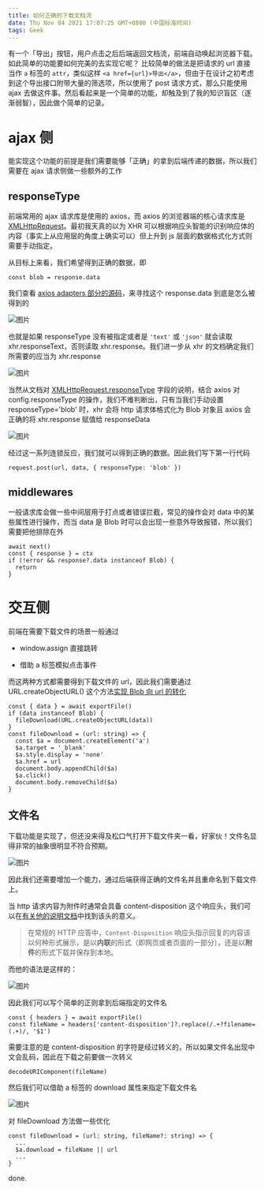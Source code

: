 ```yaml
---
title: 如何正确的下载文档流
date: Thu Nov 04 2021 17:07:25 GMT+0800 (中国标准时间)
tags: Geek
---
```

有一个「导出」按钮，用户点击之后后端返回文档流，前端自动唤起浏览器下载。如此简单的功能要如何完美的去实现它呢？
比较简单的做法是把请求的 url 直接当作 `a` 标签的 `attr`，类似这样 `<a href={url}>导出</a>`，但由于在设计之初考虑到这个导出接口附带大量的筛选项，所以使用了 post 请求方式，那么只能使用 ajax 去做这件事。然后看起来是一个简单的功能，却触及到了我的知识盲区（逐渐弱智），因此做个简单的记录。

# ajax 侧

能实现这个功能的前提是我们需要能够「正确」的拿到后端传递的数据，所以我们需要在 ajax 请求侧做一些额外的工作

## responseType

前端常用的 ajax 请求库是使用的 axios，而 axios 的浏览器端的核心请求库是 [XMLHttpRequest](https://developer.mozilla.org/zh-CN/docs/Web/API/XMLHttpRequest)。最初我天真的以为 XHR 可以根据响应头智能的识别响应体的内容（事实上从应用层的角度上确实可以）但上升到 js 层面的数据格式化方式则需要手动指定。

从目标上来看，我们希望得到正确的数据，即

```
const blob = response.data
```

我们查看 [axios adapters 部分的源码](https://github.com/axios/axios/blob/master/lib/adapters/xhr.js)，来寻找这个 response.data 到底是怎么被得到的

![图片](/images/c3ab5c5a0d07ea4483e96d404170a321f0c3a4ee21b9ea8de9d8a8cc4532ca8d.png)

也就是如果 responseType 没有被指定或者是 `'text'` 或 `'json'` 就会读取 xhr.responseText，否则读取 xhr.response。我们进一步从 xhr 的文档确定我们所需要的应当为 xhr.response

![图片](/images/ebe127d0c6e2c52e6ef78b7ea0bda3eb65191ce04a023d2679fc8f5f3fef2805.png)

当然从文档对 [XMLHttpRequest.responseType](https://developer.mozilla.org/zh-CN/docs/Web/API/XMLHttpRequest/responseType) 字段的说明，结合 axios 对 config.responseType 的操作，我们不难判断出，只有当我们手动设置 responseType='blob' 时，xhr 会将 http 请求体格式化为 Blob 对象且 axios 会正确的将 xhr.response 赋值给 responseData

![图片](/images/22de50b289bc03d5228f73b2f4f9b0a300112af76e7340ea74526f8c396b65c3.png)

经过这一系列连锁反应，我们就可以得到正确的数据。因此我们写下第一行代码

```
request.post(url, data, { responseType: 'blob' })
```

## middlewares

一般请求库会做一些中间层用于打点或者错误拦截，常见的操作会对 data 中的某些属性进行操作，而当 data 是 Blob 时可以会出现一些意外导致报错，所以我们需要把他排除在外

```
await next()
const { response } = ctx
if (!error && response?.data instanceof Blob) {
  return
}
```

# 交互侧

前端在需要下载文件的场景一般通过

* window.assign 直接跳转

* 借助 a 标签模拟点击事件

而这两种方式都需要得到下载文件的 url，因此我们需要通过 URL.createObjectURL() 这个方法[实现 Blob 向 url 的转化](https://developer.mozilla.org/zh-CN/docs/Web/API/URL/createObjectURL)

```
const { data } = await exportFile()
if (data instanceof Blob) {
  fileDownload(URL.createObjectURL(data))
}
const fileDownload = (url: string) => {
  const $a = document.createElement('a')
  $a.target = '_blank'
  $a.style.display = 'none'
  $a.href = url
  document.body.appendChild($a)
  $a.click()
  document.body.removeChild($a)
}
```

## 文件名

下载功能是实现了，但还没来得及松口气打开下载文件夹一看，好家伙！文件名显得非常的抽象很明显不符合预期。

![图片](/images/11bef85c43c7e5b2d59748c328131481affa7316cc6074d0ab0246da2e1bb5a4.png)

因此我们还需要增加一个能力，通过后端获得正确的文件名并且重命名到下载文件上。

当 http 请求内容为附件时通常会具备 content-disposition 这个响应头，我们可以在[有关他的说明文档](https://developer.mozilla.org/zh-CN/docs/Web/HTTP/Headers/Content-Disposition)中找到该头的意义。

> 在常规的 HTTP 应答中，`Content-Disposition` 响应头指示回复的内容该以何种形式展示，是以**内联**的形式（即网页或者页面的一部分），还是以**附件**的形式下载并保存到本地。

而他的语法是这样的：

![图片](/images/d7f40fa09f157bcc94fdc5da81a6e2b971874567b81bd2b726c076faf6739796.png)

因此我们可以写个简单的正则拿到后端指定的文件名

```
const { headers } = await exportFile()
const fileName = headers['content-disposition']?.replace(/.+?filename=(.+)/, '$1')
```

需要注意的是 content-disposition 的字符是经过转义的，所以如果文件名出现中文会乱码，因此在下载之前要做一次转义

```
decodeURIComponent(fileName)
```

然后我们可以借助 a 标签的 download 属性来指定下载文件名

![图片](/images/1a99687cde4e6be2ecf111cea0e4772d5bbfbdda0e6936048790a845cfc0fd3d.png)

对 fileDownload 方法做一些优化

```
const fileDownload = (url: string, fileName?: string) => {
  ...
  $a.download = fileName || url
  ...
}
```

done.